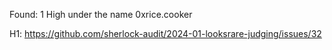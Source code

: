 Found: 1 High under the name 0xrice.cooker

H1: https://github.com/sherlock-audit/2024-01-looksrare-judging/issues/32